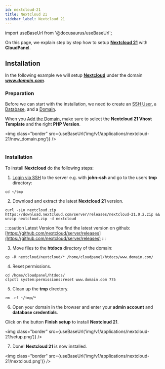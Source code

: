```yaml
---
id: nextcloud-21
title: Nextcloud 21
sidebar_label: Nextcloud 21
---
```


import useBaseUrl from '@docusaurus/useBaseUrl';

On this page, we explain step by step how to setup **[Nextcloud 21](https://nextcloud.com/)** with **CloudPanel**.

## Installation

In the following example we will setup **[Nextcloud](https://nextcloud.com/)** under the domain ***www.domain.com***.

### Preparation

Before we can start with the installation, we need to create an [SSH User](../frontend-area/users#adding-a-user), a [Database](../frontend-area/databases#adding-a-database), and a [Domain](../frontend-area/domains#adding-a-domain).

When you [Add the Domain](../frontend-area/domains#adding-a-domain), make sure to select the **Nextcloud 21 Vhost Template** and the right **PHP Version**.

<img class="border" src={useBaseUrl('img/v1/applications/nextcloud-21/new_domain.png')} /> <br /><br />

### Installation

To install **Nextcloud** do the following steps:

1. [Login via SSH](../frontend-area/users#ssh-login) to the server e.g. with **john-ssh** and go to the users **tmp** directory:

```
cd ~/tmp
```

2. Download and extract the latest **Nextcloud 21** version.

```
curl -sLo nextcloud.zip https://download.nextcloud.com/server/releases/nextcloud-21.0.2.zip && unzip nextcloud.zip -d nextcloud
```

:::caution Latest Version
You find the latest version on github: [https://github.com/nextcloud/server/releases](https://github.com/nextcloud/server/releases)
:::

3. Move files to the **htdocs** directory of the domain:

```
cp -R nextcloud/nextcloud/* /home/cloudpanel/htdocs/www.domain.com/
```

4. Reset permissions.

```
cd /home/cloudpanel/htdocs/
clpctl system:permissions:reset www.domain.com 775
```

5. Clean up the **tmp** directory.

```
rm -rf ~/tmp/*
```

6. Open your domain in the browser and enter your **admin account** and **database credentials**.

Click on the button **Finish setup** to install **Nextcloud 21**.

<img class="border" src={useBaseUrl('img/v1/applications/nextcloud-21/setup.png')} />

7. Done! **Nextcloud 21** is now installed.

<img class="border" src={useBaseUrl('img/v1/applications/nextcloud-21/nextcloud.png')} />



